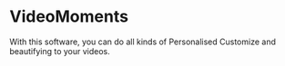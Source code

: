 # VideoMoments
With this software, you can do all kinds of Personalised Customize and  beautifying to your videos.
